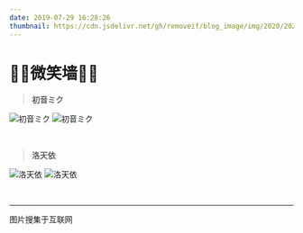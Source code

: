 ```yaml
---
date: 2019-07-29 16:28:26
thumbnail: https://cdn.jsdelivr.net/gh/removeif/blog_image/img/2020/20201030170940.png
---
```

# 🎈🎈微笑墙🎈🎈


> **初音ミク**
<div class="justified-gallery">

![初音ミク](https://cdn.jsdelivr.net/gh/ZhangPF2000/Image@main/img/初音未来1.jpg)
![初音ミク](https://cdn.jsdelivr.net/gh/ZhangPF2000/Image@main/img/初音未来.jpg)
</div>

<br>

> **洛天依**
<div class="justified-gallery">

![洛天依](https://cdn.jsdelivr.net/gh/ZhangPF2000/Image@main/img/洛天依1.jpg)
![洛天依](https://cdn.jsdelivr.net/gh/ZhangPF2000/Image@main/img/洛天依.jpg)

</div>




<br>

---
图片搜集于互联网
